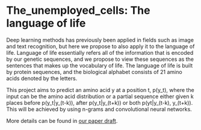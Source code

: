 # The_unemployed_cells: The language of life
Deep learning methods has previously been applied in fields such as image and text
recognition, but here we propose to also apply it to the language of life. Language of life
essentially refers all of the information that is encoded by our genetic sequences, and we
propose to view these sequences as the sentences that makes up the vocabulary of life.
The language of life is built by protein sequences, and the biological alphabet consists of 21
amino acids denoted by the letters.

This project aims to predict an amino acid y at a position t, p(y_t), where the input can be the amino acid distribution or a partial sequence either given k places before p(y_t|y_(t-k)), after p(y_t|y_(t+k)) or both p(yt|y_(t-k), y_(t+k)).
This will be achieved by using n-grams and convolutional neural networks.

More details can be found in [our paper draft](paper_draft.pdf).

